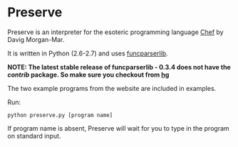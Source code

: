 Preserve
========

Preserve is an interpreter for the esoteric programming language
[Chef](http://www.dangermouse.net/esoteric/chef.html) by Davig Morgan-Mar.

It is written in Python (2.6-2.7) and uses
[funcparserlib](http://code.google.com/p/funcparserlib/).

**NOTE: The latest stable release of funcparserlib - 0.3.4 does not have the
_contrib_ package. So make sure you checkout from
[hg](http://code.google.com/p/funcparserlib/source/checkout)**

The two example programs from the website are included in examples.

Run:

    python preserve.py [program name]

If program name is absent, Preserve will wait for you to type in the program on
standard input.
